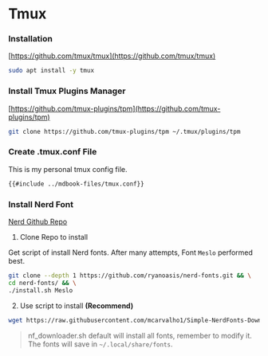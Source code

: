# Tmux

### Installation

[https://github.com/tmux/tmux](https://github.com/tmux/tmux)

```bash
sudo apt install -y tmux
```

### Install Tmux Plugins Manager

[https://github.com/tmux-plugins/tpm](https://github.com/tmux-plugins/tpm)

```bash
git clone https://github.com/tmux-plugins/tpm ~/.tmux/plugins/tpm
```

### Create .tmux.conf File

This is my personal tmux config file.

```bash
{{#include ../mdbook-files/tmux.conf}}
```

### Install Nerd Font

[Nerd Github Repo](https://github.com/ryanoasis/nerd-fonts)

1. Clone Repo to install

Get script of install Nerd fonts. After many attempts, Font `Meslo` performed best.

```bash
git clone --depth 1 https://github.com/ryanoasis/nerd-fonts.git && \
cd nerd-fonts/ && \
./install.sh Meslo
```

2. Use script to install **(Recommend)**

```bash
wget https://raw.githubusercontent.com/mcarvalho1/Simple-NerdFonts-Downloader/c7854dae2153aa199277926bed4b992488b65a3d/nf_downloader.sh
```

> nf_downloader.sh default will install all fonts, remember to modify it. The fonts will save in `~/.local/share/fonts`.
